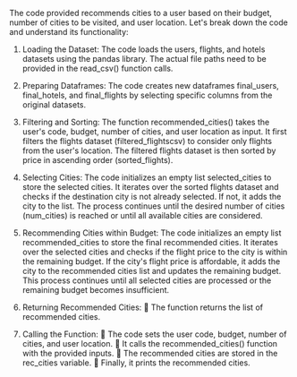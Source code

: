 The code provided recommends cities to a user based on their
budget, number of cities to be visited, and user location. Let&#39;s
break down the code and understand its functionality:  


1. Loading the Dataset:
The code loads the users, flights, and hotels datasets
using the pandas library. The actual file paths need to
be provided in the read_csv() function calls.


2. Preparing Dataframes:
 The code creates new dataframes final_users,
final_hotels, and final_flights by selecting specific
columns from the original datasets.


3. Filtering and Sorting:
 The function recommended_cities() takes the user&#39;s
code, budget, number of cities, and user location as
input.
 It first filters the flights dataset (filtered_flightscsv) to
consider only flights from the user&#39;s location.
 The filtered flights dataset is then sorted by price in
ascending order (sorted_flights).


4. Selecting Cities:
 The code initializes an empty list selected_cities to
store the selected cities.
 It iterates over the sorted flights dataset and checks if
the destination city is not already selected. If not, it
adds the city to the list.
 The process continues until the desired number of
cities (num_cities) is reached or until all available
cities are considered.


5. Recommending Cities within Budget:
 The code initializes an empty list
recommended_cities to store the final recommended
cities.
 It iterates over the selected cities and checks if the
flight price to the city is within the remaining budget.
 If the city&#39;s flight price is affordable, it adds the city to
the recommended cities list and updates the remaining
budget.
This process continues until all selected cities are
processed or the remaining budget becomes
insufficient.


6. Returning Recommended Cities:
 The function returns the list of recommended cities.


7. Calling the Function:
 The code sets the user code, budget, number of cities,
and user location.
 It calls the recommended_cities() function with the
provided inputs.
 The recommended cities are stored in the rec_cities
variable.
 Finally, it prints the recommended cities.

